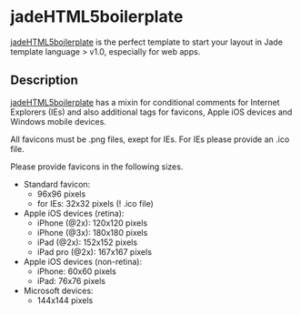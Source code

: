 # jadeHTML5boilerplate
[jadeHTML5boilerplate](https://github.com/deespe/jadeHTML5boilerplate) is the perfect template to start your layout in Jade template language > v1.0, especially for web apps.

## Description
[jadeHTML5boilerplate](https://github.com/deespe/jadeHTML5boilerplate) has a mixin for conditional comments for Internet Explorers (IEs) and also additional tags for favicons, Apple iOS devices and Windows mobile devices.

All favicons must be .png files, exept for IEs. For IEs please provide an .ico file.

Please provide favicons in the following sizes.

- Standard favicon:
  - 96x96 pixels
  - for IEs: 32x32 pixels (! .ico file)
- Apple iOS devices (retina):
  - iPhone (@2x): 120x120 pixels
  - iPhone (@3x): 180x180 pixels
  - iPad (@2x): 152x152 pixels
  - iPad pro (@2x): 167x167 pixels
- Apple iOS devices (non-retina):
  - iPhone: 60x60 pixels
  - iPad: 76x76 pixels
- Microsoft devices:
  - 144x144 pixels